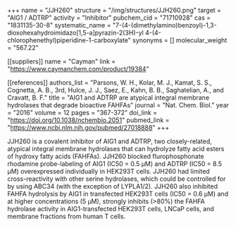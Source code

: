 +++
name = "JJH260"
structure = "/img/structures/JJH260.png"
target = "AIG1 / ADTRP"
activity = "Inhibitor"
pubchem_cid = "71710928"
cas = "1831135-30-8"
systematic_name = "7-(4-(dimethylamino)benzoyl)-1,3-dioxohexahydroimidazo[1,5-a]pyrazin-2(3H)-yl 4-(4-chlorophenethyl)piperidine-1-carboxylate"
synonyms = []
molecular_weight = "567.22"

[[suppliers]]
name = "Cayman"
link = "https://www.caymanchem.com/product/19384"

[[references]]
authors_list = "Parsons, W. H., Kolar, M. J., Kamat, S. S., Cognetta, A. B., 3rd, Hulce, J. J., Saez, E., Kahn, B. B., Saghatelian, A., and Cravatt, B. F."
title = "AIG1 and ADTRP are atypical integral membrane hydrolases that degrade bioactive FAHFAs"
journal = "Nat. Chem. Biol."
year = "2016"
volume = 12
pages = "367-372"
doi_link = "https://doi.org/10.1038/nchembio.2051"
pubmed_link = "https://www.ncbi.nlm.nih.gov/pubmed/27018888"
+++

JJH260 is a covalent inhibitor of AIG1 and ADTRP, two closely-related, atypical integral membrane hydrolases that can hydrolyze fatty acid esters of hydroxy fatty acids (FAHFAs). JJH260 blocked flurophosphonate rhodamine probe-labeling of AIG1 (IC50 = 0.5 µM) and ADTRP (IC50 = 8.5 µM) overexpressed individually in HEK293T cells. JJH260 had limited cross-reactivity with other serine hydrolases, which could be controlled for by using ABC34 (with the exception of LYPLA1/2). JJH260 also inhibited FAHFA hydrolysis by AIG1 in transfected HEK293T cells (IC50 = 0.6 µM) and at higher concentrations (5 µM), strongly inhibits (&gt;80%) the FAHFA hydrolase activity in AIG1-transfected HEK293T cells, LNCaP cells, and membrane fractions from human T cells.
